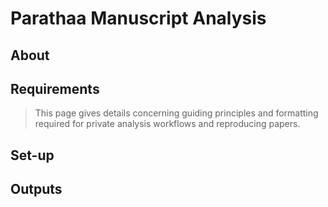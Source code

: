 

# Parathaa Manuscript Analysis

## About

## Requirements
> This page gives details concerning guiding principles and formatting required for private analysis workflows and reproducing papers.

## Set-up


## Outputs
